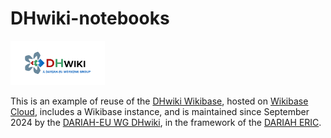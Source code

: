 # DHwiki-notebooks

<img src="images/DHWiki_banner.png" width="30%">

This is an example of reuse of the [DHwiki Wikibase](https://dhwiki.wikibase.cloud/wiki/Main_Page), hosted on [Wikibase Cloud](https://wikibase.cloud/), includes a Wikibase instance, and is maintained since September 2024 by the [DARIAH-EU WG DHwiki](https://www.dariah.eu/activities/working-groups/dhwiki/), in the framework of the [DARIAH ERIC](https://www.dariah.eu/). 

